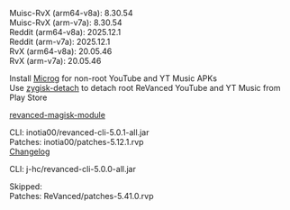Muisc-RvX (arm64-v8a): 8.30.54  
Muisc-RvX (arm-v7a): 8.30.54  
Reddit (arm64-v8a): 2025.12.1  
Reddit (arm-v7a): 2025.12.1  
RvX (arm64-v8a): 20.05.46  
RvX (arm-v7a): 20.05.46  

Install [Microg](https://github.com/ReVanced/GmsCore/releases) for non-root YouTube and YT Music APKs  
Use [zygisk-detach](https://github.com/j-hc/zygisk-detach) to detach root ReVanced YouTube and YT Music from Play Store  

[revanced-magisk-module](https://github.com/j-hc/revanced-magisk-module)
  
CLI: inotia00/revanced-cli-5.0.1-all.jar  
Patches: inotia00/patches-5.12.1.rvp  
[Changelog](https://github.com/inotia00/revanced-patches/releases/tag/v5.12.1)

CLI: j-hc/revanced-cli-5.0.0-all.jar    

Skipped:  
Patches: ReVanced/patches-5.41.0.rvp    
